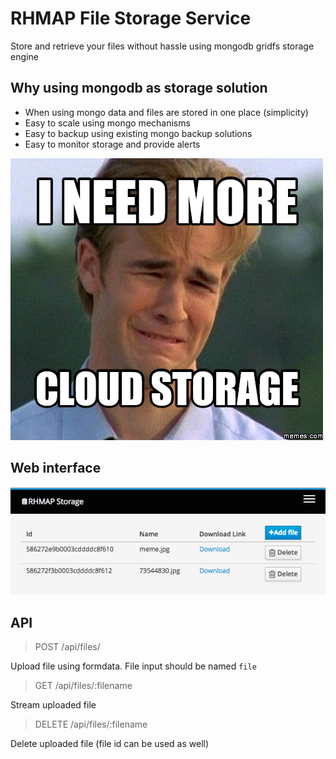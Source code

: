 # RHMAP File Storage Service

Store and retrieve your files without hassle using mongodb gridfs storage engine

## Why using mongodb as storage solution

- When using mongo data and files are stored in one place (simplicity)
- Easy to scale using mongo mechanisms
- Easy to backup using existing mongo backup solutions
- Easy to monitor storage and provide alerts

![](./images/meme.png)

## Web interface

![](./images/mainview.png)

## API

> POST /api/files/

Upload file using formdata. File input should be named `file` 

> GET /api/files/:filename

Stream uploaded file

> DELETE /api/files/:filename

Delete uploaded file (file id can be used as well)